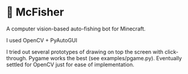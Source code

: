 # 🎣 McFisher

A computer vision-based auto-fishing bot for Minecraft.

I used OpenCV + PyAutoGUI

I tried out several prototypes of drawing on top the screen with click-through. Pygame works the best (see examples/pgame.py). Eventually settled for OpenCV just for ease of implementation.
